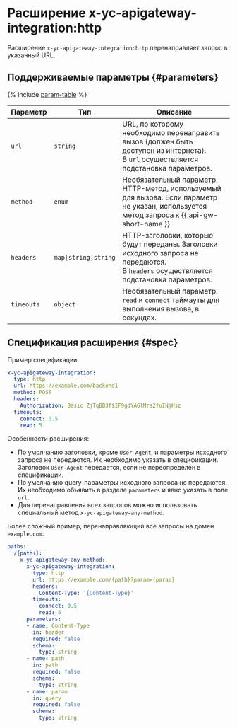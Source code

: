 # Расширение x-yc-apigateway-integration:http

Расширение `x-yc-apigateway-integration:http` перенаправляет запрос в указанный URL.

## Поддерживаемые параметры {#parameters}

{% include [param-table](../../../_includes/api-gateway/parameters-table.md) %}

Параметр | Тип | Описание 
----|----|----
`url`|`string`| URL, по которому необходимо перенаправить вызов (должен быть доступен из интернета). <br>В `url` осуществляется подстановка параметров.
`method`|`enum`| Необязательный параметр. HTTP-метод, используемый для вызова. Если параметр не указан, используется метод запроса к {{ api-gw-short-name }}.
`headers`|`map[string]string`| HTTP-заголовки, которые будут переданы. Заголовки исходного запроса не передаются. <br>В `headers` осуществляется подстановка параметров.
`timeouts`|`object`| Необязательный параметр. `read` и `connect` таймауты для выполнения вызова, в секундах.

## Спецификация расширения {#spec}

Пример спецификации:

```yaml
x-yc-apigateway-integration:
  type: http
  url: https://example.com/backend1
  method: POST
  headers:
    Authorization: Basic ZjTqBB3f$IF9gdYAGlMrs2fuINjHsz
  timeouts:
    connect: 0.5
    read: 5
```
Особенности расширения:
* По умолчанию заголовки, кроме `User-Agent`, и параметры исходного запроса не передаются. Их необходимо указать в спецификации. Заголовок `User-Agent` передается, если не переопределен в спецификации.
* По умолчанию query-параметры исходного запроса не передаются. Их необходимо объявить в разделе `parameters` и явно указать в поле `url`.
* Для перенаправления всех запросов можно использовать специальный метод `x-yc-apigateway-any-method`.

Более сложный пример, перенаправляющий все запросы на домен `example.com`:
```yaml
paths:
  /{path+}:
    x-yc-apigateway-any-method:
      x-yc-apigateway-integration:
        type: http
        url: https://example.com/{path}?param={param}
        headers:
          Content-Type: '{Content-Type}'
        timeouts:
          connect: 0.5
          read: 5
      parameters:
      - name: Content-Type
        in: header
        required: false
        schema:
          type: string
      - name: path
        in: path
        required: false
        schema:
          type: string
      - name: param
        in: query
        required: false
        schema:
          type: string      
```
